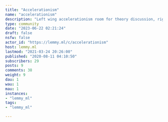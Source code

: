 ```yaml
---
title: "Accelerationism" 
name: "accelerationism"
description: "Left wing accelerationism room for theory discussion, right wing accelerationism discussion is alowed but not endorsed. Any type of leftist people are welcome, nazis, neoliberals, neoreactionaries and the like get out.We also have a [Matrix](#lacc:matrix.org) and [Telegram](t.me/LeftAcc) groups!"
type: community
date: "2023-06-22 02:21:24"
draft: false
nsfw: false
actor_id: "https://lemmy.ml/c/accelerationism"
host: lemmy.ml
lastmod: "2021-03-24 20:26:00"
published: "2020-08-11 04:10:50"
subscribers: 29
posts: 9
comments: 38
weight: 9
dau: 1
wau: 1
mau: 1
instances:
- "lemmy_ml"
tags: 
- "lemmy_ml"

---
```

